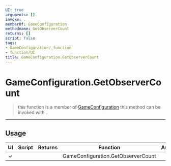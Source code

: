```yaml
---
UI: true
arguments: []
invoke: .
memberOf: GameConfiguration
methodname: GetObserverCount
returns: []
script: false
tags:
- GameConfiguration/_function
- function/UI
title: GameConfiguration.GetObserverCount
---
```

# GameConfiguration.GetObserverCount
> this function is a member of [GameConfiguration](civ-6/lua/GameConfiguration.md)
> this method can be invoked with `.`
-----
## Usage
|  UI | Script | Returns | Function | Arguments |
|:---:|:------:|-------:|:--------:|:---------|
|✓| ||GameConfiguration.GetObserverCount||
